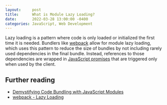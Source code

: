 ```yaml
---
layout:     post
title:      What is Module Lazy Loading?
date:       2022-03-28 13:00:00 -0400
categories: JavaScript, Web Development
---
```


Lazy loading is a pattern where code is only loaded or initialized the first time it is needed. Bundlers like [webpack](https://webpack.js.org) allow for module lazy loading, which uses this pattern to reduce the size of bundles by not including rarely used dependencies in the final bundle. Instead, references to those dependencies are wrapped in [JavaScript promises](https://developer.mozilla.org/en-US/docs/Web/JavaScript/Reference/Global_Objects/Promise) that are triggered only when used by the client.

## Further reading

- [Demystifying Code Bundling with JavaScript Modules](https://www.simplethread.com/javascript-modules-and-code-bundling-explained/)
- [webpack - Lazy Loading](https://webpack.js.org/guides/lazy-loading/)
